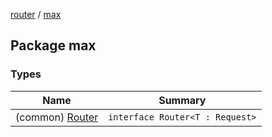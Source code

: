 [router](../index.md) / [max](./index.md)

## Package max

### Types

| Name | Summary |
|---|---|
| (common) [Router](-router/index.md) | `interface Router<T : Request>` |
